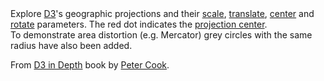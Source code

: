 <div id="description">
  <div>Explore <a href="https://d3js.org/" target="_blank">D3</a>'s geographic projections and their <a href="https://github.com/d3/d3-geo/blob/master/README.md#projection_scale" target="_blank">scale</a>, <a href="https://github.com/d3/d3-geo/blob/master/README.md#projection_translate" target="_blank">translate</a>, <a href="https://github.com/d3/d3-geo/blob/master/README.md#projection_center" target="_blank">center</a> and <a href="https://github.com/d3/d3-geo/blob/master/README.md#projection_rotate" target="_blank">rotate</a> parameters. The red dot indicates the <a href="https://github.com/d3/d3-geo/blob/master/README.md#projection_center" target="_blank">projection center</a>.</div>
  <div>To demonstrate area distortion (e.g. Mercator) grey circles with the same radius have also been added.</div>
</div>

From [D3 in Depth](http://d3indepth.com) book by [Peter Cook](http://animateddata.co.uk).
